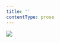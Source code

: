 ```yaml
---
title: ''
contentType: prose
---
```


<section>

![](../Images/obalka_labyrint_sveta_a_raj_srdce2.jpg)

</section>
